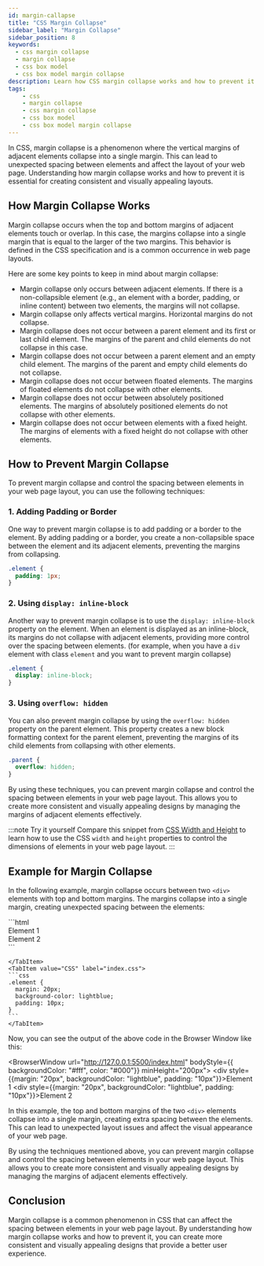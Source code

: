 ```yaml
---
id: margin-callapse
title: "CSS Margin Collapse"
sidebar_label: "Margin Collapse"
sidebar_position: 8
keywords:
  - css margin collapse
  - margin collapse
  - css box model
  - css box model margin collapse
description: Learn how CSS margin collapse works and how to prevent it in your web page layout.
tags: 
    - css
    - margin collapse
    - css margin collapse
    - css box model
    - css box model margin collapse
---
```


In CSS, margin collapse is a phenomenon where the vertical margins of adjacent elements collapse into a single margin. This can lead to unexpected spacing between elements and affect the layout of your web page. Understanding how margin collapse works and how to prevent it is essential for creating consistent and visually appealing layouts.

<AdsComponent />

## How Margin Collapse Works

Margin collapse occurs when the top and bottom margins of adjacent elements touch or overlap. In this case, the margins collapse into a single margin that is equal to the larger of the two margins. This behavior is defined in the CSS specification and is a common occurrence in web page layouts.

Here are some key points to keep in mind about margin collapse:

- Margin collapse only occurs between adjacent elements. If there is a non-collapsible element (e.g., an element with a border, padding, or inline content) between two elements, the margins will not collapse.
- Margin collapse only affects vertical margins. Horizontal margins do not collapse.
- Margin collapse does not occur between a parent element and its first or last child element. The margins of the parent and child elements do not collapse in this case.
- Margin collapse does not occur between a parent element and an empty child element. The margins of the parent and empty child elements do not collapse.
- Margin collapse does not occur between floated elements. The margins of floated elements do not collapse with other elements.
- Margin collapse does not occur between absolutely positioned elements. The margins of absolutely positioned elements do not collapse with other elements.
- Margin collapse does not occur between elements with a fixed height. The margins of elements with a fixed height do not collapse with other elements.

## How to Prevent Margin Collapse

To prevent margin collapse and control the spacing between elements in your web page layout, you can use the following techniques:

### 1. Adding Padding or Border

One way to prevent margin collapse is to add padding or a border to the element. By adding padding or a border, you create a non-collapsible space between the element and its adjacent elements, preventing the margins from collapsing.

```css title="index.css"
.element {
  padding: 1px;
}
```

### 2. Using `display: inline-block`

Another way to prevent margin collapse is to use the `display: inline-block` property on the element. When an element is displayed as an inline-block, its margins do not collapse with adjacent elements, providing more control over the spacing between elements. (for example, when you have a `div` element with class `element` and you want to prevent margin collapse)

```css title="index.css"
.element {
  display: inline-block;
}
```

### 3. Using `overflow: hidden`

You can also prevent margin collapse by using the `overflow: hidden` property on the parent element. This property creates a new block formatting context for the parent element, preventing the margins of its child elements from collapsing with other elements.

```css title="index.css"
.parent {
  overflow: hidden;
}
```

By using these techniques, you can prevent margin collapse and control the spacing between elements in your web page layout. This allows you to create more consistent and visually appealing designs by managing the margins of adjacent elements effectively.

<AdsComponent />

:::note Try it yourself
Compare this snippet from [CSS Width and Height](/docs/css/box-model/width-height) to learn how to use the CSS `width` and `height` properties to control the dimensions of elements in your web page layout.
:::

## Example for Margin Collapse

In the following example, margin collapse occurs between two `<div>` elements with top and bottom margins. The margins collapse into a single margin, creating unexpected spacing between the elements:


<Tabs>
  <TabItem value="HTML" label="index.html">
  ```html
    <!DOCTYPE html>
    <html lang="en">
    <head>
      <meta charset="UTF-8">
      <meta name="viewport" content="width=device-width, initial-scale=1.0">
      <title>Margin Collapse Example</title>
      <link rel="stylesheet" href="index.css">
    </head>
    <body>
      <div class="element">Element 1</div>
      <div class="element">Element 2</div>
    </body>
    </html>
    ```

    </TabItem>
    <TabItem value="CSS" label="index.css">
    ```css
    .element {
      margin: 20px;
      background-color: lightblue;
      padding: 10px;
    }
    ```
    </TabItem>
</Tabs>

Now, you can see the output of the above code in the Browser Window like this:

<BrowserWindow url="http://127.0.0.1:5500/index.html" bodyStyle={{ backgroundColor: "#fff", color: "#000"}} minHeight="200px">
    <div style={{margin: "20px", backgroundColor: "lightblue", padding: "10px"}}>Element 1</div>
    <div style={{margin: "20px", backgroundColor: "lightblue", padding: "10px"}}>Element 2</div>
</BrowserWindow>

In this example, the top and bottom margins of the two `<div>` elements collapse into a single margin, creating extra spacing between the elements. This can lead to unexpected layout issues and affect the visual appearance of your web page.

By using the techniques mentioned above, you can prevent margin collapse and control the spacing between elements in your web page layout. This allows you to create more consistent and visually appealing designs by managing the margins of adjacent elements effectively.

## Conclusion

Margin collapse is a common phenomenon in CSS that can affect the spacing between elements in your web page layout. By understanding how margin collapse works and how to prevent it, you can create more consistent and visually appealing designs that provide a better user experience.